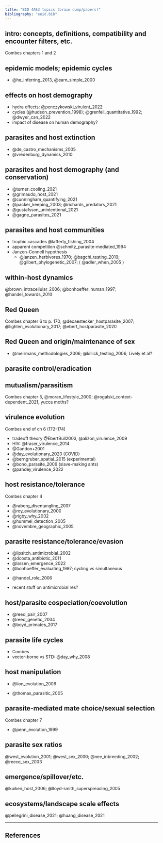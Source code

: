 ```yaml
---
title: "BIO 4AE3 topics (brain dump/papers)"
bibliography: "eeid.bib"
---
```


## intro: concepts, definitions, compatibility and encounter filters, etc.

Combes chapters 1 and 2

## epidemic models; epidemic cycles

* @he_inferring_2013, @earn_simple_2000

## effects on host demography

* hydra effects: @penczykowski_virulent_2022
* cycles (@hudson_prevention_1998); @grenfell_quantitative_1992; @dwyer_can_2022
* impact of disease on human demography?

## parasites and host extinction

- @de_castro_mechanisms_2005
- @vredenburg_dynamics_2010

## parasites and host demography (and conservation)

- @turner_cooling_2021
- @grimaudo_host_2021
- @cunningham_quantifying_2021
- @packer_keeping_2003; @richards_predators_2021
- @gustafsson_unintentional_2021
- @gagne_parasites_2021

## parasites and host communities

* trophic cascades @lafferty_fishing_2004
* apparent competition @schmitz_parasite-mediated_1994
* Janzen-Connell hypothesis
  - @janzen_herbivores_1970; @bagchi_testing_2010; @gilbert_phylogenetic_2007;  ( @adler_when_2005 )

## within-host dynamics 

@brown_intracellular_2006; @bonhoeffer_human_1997; @handel_towards_2010

## Red Queen

Combes chapter 6 to p. 170; @decaestecker_hostparasite_2007; @lighten_evolutionary_2017; @ebert_hostparasite_2020

## Red Queen and origin/maintenance of sex

- @meirmans_methodologies_2006; @killick_testing_2006; Lively et al?

## parasite control/eradication

## mutualism/parasitism

Combes chapter 5, @moran_lifestyle_2000; @rogalski_context-dependent_2021, yucca moths?

## virulence evolution

Combes end of ch 6 (172-174) 

* tradeoff theory @EbertBull2003, @alizon_virulence_2009
* HIV: @fraser_virulence_2014
* @Gandon+2001
* @day_evolutionary_2020 (COVID)
* @berngruber_spatial_2015 (experimental)
* @bono_parasite_2006 (slave-making ants)
* @pandey_virulence_2022

## host resistance/tolerance

Combes chapter 4

* @raberg_disentangling_2007
* @roy_evolutionary_2000
* @rigby_why_2002
* @hummel_detection_2005
* @novembre_geographic_2005

## parasite resistance/tolerance/evasion

* @lipsitch_antimicrobial_2002
* @dcosta_antibiotic_2011
* @larsen_emergence_2022
* @bonhoeffer_evaluating_1997; cycling vs simultaneous
- @handel_role_2006
* recent stuff on antimicrobial res?

## host/parasite cospeciation/coevolution

* @reed_pair_2007
* @reed_genetic_2004
* @boyd_primates_2017

## parasite life cycles

* Combes
* vector-borne vs STD: @day_why_2008

## host manipulation

* @lion_evolution_2006
- @thomas_parasitic_2005

## parasite-mediated mate choice/sexual selection

Combes chapter 7
- @penn_evolution_1999

## parasite sex ratios

@west_evolution_2001; @west_sex_2000; @nee_inbreeding_2002; @reece_sex_2003

## emergence/spillover/etc.

@kuiken_host_2006; @lloyd-smith_superspreading_2005

## ecosystems/landscape scale effects

@pellegrini_disease_2021; @huang_disease_2021

---

## References



